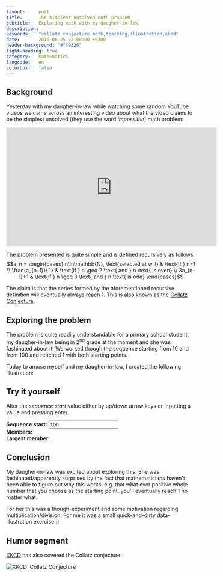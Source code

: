 ```yaml
---
layout:     post
title:      The simplest unsolved math problem
subtitle:   Exploring math with my daugher-in-law
description:
keywords:   "collatz conjecture,math,teaching,illustration,xkcd"
date:       2016-06-25 22:00:00 +0300
header-background: "#ff9326"
light-heading: true
category:   mathematics
langcode:   en
colorbox:   false
---
```


<script type="text/javascript" async
  src="//cdn.mathjax.org/mathjax/latest/MathJax.js?config=TeX-MML-AM_CHTML">
</script>

## Background

Yesterday with my daugher-in-law while watching some random YouTube videos we came across an interesting video about what the video claims to be the simplest unsolved (they use the word <em>impossible</em>) math problem:

<iframe width="560" height="315" src="https://www.youtube.com/embed/m4CjXk_b8zo" frameborder="0" allowfullscreen></iframe>

The problem presented is quite simple and is defined recursively as follows:
$$a_n = \begin{cases}
  n\in\mathbb{N}, \text{selected at will} & \text{if } n=1 \\
  \frac{a_{n-1}}{2} & \text{if } n \geq 2 \text{ and } n \text{ is even} \\
  3a_{n-1}+1  & \text{if } n \geq 3 \text{ and } n \text{ is odd}
\end{cases}$$

The claim is that the series formed by the aforementioned recursive definition will eventually always reach 1. This is also known as the [Collatz Conjecture](https://en.wikipedia.org/wiki/Collatz_conjecture).

## Exploring the problem

The problem is quite readily understandable for a primary school student, my daugher-in-law being in 2<sup>nd</sup> grade at the moment and she was fashinated about it. We worked though the sequence starting from 10 and from 100 and reached 1 with both starting points.

Today to amuse myself and my daugher-in-law, I created the following illustration:

<script type="text/javascript" src="https://www.gstatic.com/charts/loader.js"></script>
<script type="text/javascript">
  function luo_lista(aloitus) {
    lista = [];
    nykyinen = aloitus;
    index = 1
    lista.push([index, nykyinen]);
    while (nykyinen > 1) {
      if ( nykyinen%2 == 0 ) {
        nykyinen /= 2;
      } else {
        nykyinen = nykyinen*3 + 1;
      }
      lista.push([++index, nykyinen]);
    }
    return lista
  }

  google.charts.load('current', {'packages':['line', 'table', 'controls']});
  google.charts.setOnLoadCallback(drawChart);

  function drawChart() {
    var aloitus = document.getElementById('aloitusarvo') ? parseInt(document.getElementById('aloitusarvo').value) : 100;
    var data = new google.visualization.DataTable();
    data.addColumn('number', 'Sequence member');
    data.addColumn('number', 'Values');

    data.addRows( luo_lista(aloitus) );

    var options = {
      chart: {
        title: '3n+1 problem',
        subtitle: ''
      },
      height: 500
    };

    var chart = new google.charts.Line(document.getElementById('linechart'));

    chart.draw(data, options);
    updateTableNumbers(lista);
    updateDetails(lista);
  }

  function updateTableNumbers(list) {
    var data = new google.visualization.DataTable();
    data.addColumn('number', 'n');
    data.addColumn('number', 'Value');
    data.addRows(list);

    var table = new google.visualization.Table(document.getElementById('numberlist'));
    table.draw(data);
  }

  function updateDetails(list) {
    var max = getMax(list);
    var count = list.length;
    document.getElementById('members').innerHTML = count;
    document.getElementById('largest_member').innerHTML = max;
  }

  function getMax(list) {
    var max = Number.NEGATIVE_INFINITY;
    for ( var i=0; i<list.length; i++) {
      if ( list[i][1] > max ) {
        max = list[i][1];
      }
    }
    return max;
  }
</script>

<div class="container">
  <div class="row">
    <h2>Try it yourself</h2>
    <p>Alter the <em>sequence start</em> value either by <kdb>up/down</kbd> arrow keys or inputting a value and pressing enter.</p>
    <p>
      <strong>Sequence start:</strong> <input type="number" id="aloitusarvo" value="100" placeholder="Starting value" onchange="drawChart();"><br />
      <strong>Members:</strong> <span id="members"></span><br />
      <strong>Largest member:</strong> <span id="largest_member"></span>
    </p>
  </div>
  <div class="row">
    <div class="col-xs-9">
      <div id="linechart"></div>
    </div>
    <div class="col-xs-3">
      <div id="numberlist"></div>
    </div>
  </div>
</div>

<h2>Conclusion</h2>

<p>
  My daugher-in-law was excited about exploring this. She was fashinated/apparently surprised by the fact that mathematicians haven't been able to figure out why this works, e.g. that what ever positive whole number that you choose as the starting point, you'll eventually reach 1 no matter what.
</p>
<p>
  For her this was a though-experiment and some motivation regarding multiplication/division. For me it was a small quick-and-dirty data-illustration exercise :)
</p>

<h2>Humor segment</h2>
<p><a href="https://xkcd.com/710/">XKCD</a> has also covered the Collatz conjecture:</p>
<p><img src="http://imgs.xkcd.com/comics/collatz_conjecture.png" alt="XKCD: Collatz Conjecture" title="The Strong Collatz Conjecture states that this holds for any set of obsessively-hand-applied rules." /></p>
